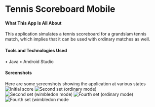 # Tennis Scoreboard Mobile
#### What This App Is All About
This application simulates a tennis scoreboard for a grandslam tennis match, which implies that it can be used with ordinary matches as well.
#### Tools and Technologies Used
• Java
• Android Studio
#### Screenshots
Here are some screenshots showing the application at various states
![Initial score](https://github.com/Moaaz-Mahmoud/Tennis-Scoreboard-Mobile/blob/master/Screenshots/Initial.png)
![Second set (ordinary mode)](https://github.com/Moaaz-Mahmoud/Tennis-Scoreboard-Mobile/blob/master/Screenshots/Set2-Ord.png)
![Second set (wimbledon mode)](https://github.com/Moaaz-Mahmoud/Tennis-Scoreboard-Mobile/blob/master/Screenshots/Set2-Wim.png)
![Fourth set (ordinary mode)](https://github.com/Moaaz-Mahmoud/Tennis-Scoreboard-Mobile/blob/master/Screenshots/Set4-Ord.png)
![Fourth set (wimbledon mode](https://github.com/Moaaz-Mahmoud/Tennis-Scoreboard-Mobile/blob/master/Screenshots/Set4-Wim.png)
